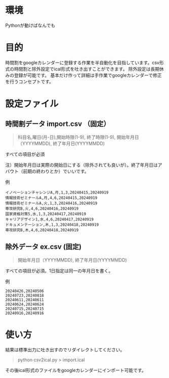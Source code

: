 # 環境
Pythonが動けばなんでも

# 目的
時間割をgoogleカレンダーに登録する作業を半自動化を目指しています。csv形式の時間割と除外設定でical形式を吐き出すことができます。
除外設定は長期休みの登録が可能です。
基本だけ作って詳細は手作業でgoogleカレンダーで修正を行うコンセプトです。

# 設定ファイル
## 時間割データ import.csv （固定）
>科目名,曜日(月-日),開始時限(1-9), 終了時限(1-9), 開始年月日（YYYYMMDD), 終了年月日(YYYYMMDD)

すべての項目が必須

注）開始年月日は実際の開始日にする（除外されても良いが）。終了年月日はアバウト（前期の終わりとか）でいいです。

例
```
イノベーションチャレンジA,月,1,3,20240415,20240919
情報技術ゼミナールA,月,4,6,20240415,20240919
情報技術ゼミナールA,火,1,3,20240416,20240919
専攻研究B,火,4,6,20240416,20240919
国家資格対策5,水,1,3,20240417,20240919
キャリアデザイン1,水,4,6,20240417,20240919
ドキュメンテーション,木,1,3,20240418,20240919
専攻研究B,木,4,6,20240418,20240919
```

## 除外データ ex.csv (固定)
> 開始年月日（YYYYMMDD), 終了年月日(YYYYMMDD)

すべての項目が必須。1日指定は同一の年月日を書く。

例
```
20240426,20240506
20240723,20240818
20240611,20240611
20240624,20240624
20240715,20240715
20240916,20240916
```

# 使い方
結果は標準出力に吐き出すのでリダイレクトしてください。
> python csv2ical.py > import.ical

その後ical形式のファイルをgoogleカレンダーにインポート可能です。

